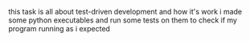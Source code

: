 this task is all about test-driven development and how it's work
i made some python executables and run some tests on them to check if my program running as i expected
